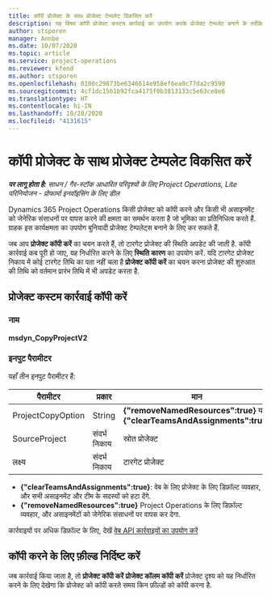 ```yaml
---
title: कॉपी प्रोजेक्ट के साथ प्रोजेक्ट टेम्पलेट विकसित करें
description: यह विषय कॉपी प्रोजेक्ट कस्टम कार्रवाई का उपयोग करके प्रोजेक्ट टेम्पलेट बनाने के तरीके के बारे में जानकारी प्रदान करता है.
author: stsporen
manager: Annbe
ms.date: 10/07/2020
ms.topic: article
ms.service: project-operations
ms.reviewer: kfend
ms.author: stsporen
ms.openlocfilehash: 0100c29873be6346614e958ef6ea0c77da2c9590
ms.sourcegitcommit: 4cf1dc1561b92fca4175f0b3813133c5e63ce8e6
ms.translationtype: HT
ms.contentlocale: hi-IN
ms.lasthandoff: 10/28/2020
ms.locfileid: "4131615"
---
```

# <a name="develop-project-templates-with-copy-project"></a>कॉपी प्रोजेक्ट के साथ प्रोजेक्ट टेम्पलेट विकसित करें

_**पर लागू होता है:** साधन / गैर-स्टॉक आधारित परिदृश्यों के लिए Project Operations, Lite परिनियोजन - प्रोफार्मा इनवॉइसिंग के लिए डील_

Dynamics 365 Project Operations किसी प्रोजेक्ट को कॉपी करने और किसी भी असाइनमेंट को जेनेरिक संसाधनों पर वापस करने की क्षमता का समर्थन करता है जो भूमिका का प्रतिनिधित्व करते हैं. ग्राहक इस कार्यक्षमता का उपयोग बुनियादी प्रोजेक्ट टेम्पलेट्स बनाने के लिए कर सकते हैं.

जब आप **प्रोजेक्ट कॉपी करें** का चयन करते हैं, तो टारगेट प्रोजेक्ट की स्थिति अपडेट की जाती है. कॉपी कार्रवाई कब पूरी हो जाए, यह निर्धारित करने के लिए **स्थिति कारण** का उपयोग करें. यदि टारगेट प्रोजेक्ट निकाय में कोई टारगेट तिथि का पता नहीं चला है **प्रोजेक्ट कॉपी करें** का चयन करना प्रोजेक्ट की शुरुआत की तिथि को वर्तमान प्रारंभ तिथि में भी अपडेट करता है.

## <a name="copy-project-custom-action"></a>प्रोजेक्ट कस्टम कार्रवाई कॉपी करें 

### <a name="name"></a>नाम 

**msdyn_CopyProjectV2**

### <a name="input-parameters"></a>इनपुट पैरामीटर
यहाँ तीन इनपुट पैरामीटर हैं:

| पैरामीटर          | प्रकार   | मान                                                   | 
|--------------------|--------|----------------------------------------------------------|
| ProjectCopyOption  | String | **{"removeNamedResources":true}** या **{"clearTeamsAndAssignments":true}** |
| SourceProject      | संदर्भ निकाय | स्रोत प्रोजेक्ट |
| लक्ष्य             | संदर्भ निकाय | टारगेट प्रोजेक्ट |


- **{"clearTeamsAndAssignments":true}**: वेब के लिए प्रोजेक्ट के लिए डिफ़ॉल्ट व्यवहार, और सभी असाइनमेंट और टीम के सदस्यों को हटा देंगे.
- **{"removeNamedResources":true}** Project Operations के लिए डिफ़ॉल्ट व्यवहार, और असाइनमेंटों को जेनेरिक संसाधनों पर वापस कर देगा.

कार्रवाइयों पर अधिक डिफ़ॉल्ट के लिए, देखें [वेब API कार्रवाइयों का उपयोग करें](https://docs.microsoft.com/powerapps/developer/common-data-service/webapi/use-web-api-actions)

## <a name="specify-fields-to-copy"></a>कॉपी करने के लिए फ़ील्ड निर्दिष्ट करें 
जब कार्रवाई किया जाता है, तो **प्रोजेक्ट कॉपी करें** **प्रोजेक्ट कॉलम कॉपी करें** प्रोजेक्ट दृश्य को यह निर्धारित करने के लिए देखेगा कि प्रोजेक्ट को कॉपी करते समय किन फ़ील्डों को कॉपी करना है.
